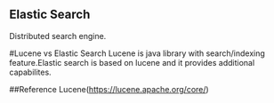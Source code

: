 
## Elastic Search

Distributed search engine.

#Lucene vs Elastic Search
Lucene is java library with search/indexing feature.Elastic search is based on lucene and it provides additional capabilites.


##Reference
Lucene(https://lucene.apache.org/core/)
